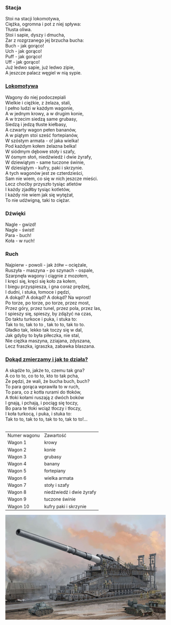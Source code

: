 
<h3>Stacja</h3>
  Stoi na stacji lokomotywa,</br>
Ciężka, ogromna i pot z niej spływa:</br>
Tłusta oliwa.</br>
Stoi i sapie, dyszy i dmucha,</br>
Żar z rozgrzanego jej brzucha bucha:</br>
Buch - jak gorąco!</br>
Uch - jak gorąco!</br>
Puff - jak gorąco!</br>
Uff - jak gorąco!</br>
Już ledwo sapie, już ledwo zipie,</br>
A jeszcze palacz węgiel w nią sypie.</br>

<h3><a href="https://pl.wikipedia.org/wiki/Lokomotywa" target="_blank">Lokomotywa</a></h3>
  Wagony do niej podoczepiali</br>
Wielkie i ciężkie, z żelaza, stali,</br>
I pełno ludzi w każdym wagonie,</br>
A w jednym krowy, a w drugim konie,</br>
A w trzecim siedzą same grubasy,</br>
Siedzą i jedzą tłuste kiełbasy,</br>
A czwarty wagon pełen bananów,</br>
A w piątym stoi sześć fortepianów,</br>
W szóstym armata - o! jaka wielka!</br>
Pod każdym kołem żelazna belka!</br>
W siódmym dębowe stoły i szafy,</br>
W ósmym słoń, niedźwiedź i dwie żyrafy,</br>
W dziewiątym - same tuczone świnie,</br>
W dziesiątym - kufry, paki i skrzynie.</br>
A tych wagonów jest ze czterdzieści,</br>
Sam nie wiem, co się w nich jeszcze mieści.</br>
Lecz choćby przyszło tysiąc atletów</br>
I każdy zjadłby tysiąc kotletów,</br>
I każdy nie wiem jak się wytężał,</br>
To nie udźwigną, taki to ciężar.</br>

<h3>Dźwięki</h3>
Nagle - gwizd!</br>
Nagle - świst!</br>
Para - buch!</br>
Koła - w ruch!</br>

<h3>Ruch</h3>
  Najpierw - powoli - jak żółw – ociężale,</br>
Ruszyła - maszyna - po szynach - ospale,</br>
Szarpnęła wagony i ciągnie z mozołem,</br>
I kręci się, kręci się koło za kołem,</br>
I biegu przyspiesza, i gna coraz prędzej,</br>
I dudni, i stuka, łomoce i pędzi,</br>
A dokąd? A dokąd? A dokąd? Na wprost!</br>
Po torze, po torze, po torze, przez most,</br>
Przez góry, przez tunel, przez pola, przez las,</br>
I spieszy się, spieszy, by zdążyć na czas,</br>
Do taktu turkoce i puka, i stuka to:</br>
Tak to to, tak to to , tak to to, tak to to.</br>
Gładko tak, lekko tak toczy się w dal,</br>
Jak gdyby to była piłeczka, nie stal,</br>
Nie ciężka maszyna, zziajana, zdyszana,</br>
Lecz fraszka, igraszka, zabawka blaszana.</br>

<h3><a href="https://pl.wikipedia.org/wiki/Silnik_parowy" target="_blank">Dokąd zmierzamy i jak to działa?</a></h3>
  A skądże to, jakże to, czemu tak gna?</br>
A co to to, co to to, kto to tak pcha,</br>
Że pędzi, że wali, że bucha buch, buch?</br>
To para gorąca wprawiła to w ruch,</br>
To para, co z kotła rurami do tłoków,</br>
A tłoki kołami ruszają z dwóch boków</br>
I gnają, i pchają, i pociąg się toczy,</br>
Bo para te tłoki wciąż tłoczy i tłoczy,</br>
I koła turkocą, i puka, i stuka to:</br>
Tak to to, tak to to, tak to to, tak to to!…</br>
</br>
<table>
  <tr><td>Numer wagonu</td><td>Zawartość</td></tr>
  <tr><td>Wagon 1</td><td>krowy</td></tr>
  <tr><td>Wagon 2</td><td>konie</td></tr>
  <tr><td>Wagon 3</td><td>grubasy</td></tr>
  <tr><td>Wagon 4</td><td>banany</td></tr>
  <tr><td>Wagon 5</td><td>fortepiany</td></tr>
  <tr><td>Wagon 6</td><td>wielka armata</td></tr>
  <tr><td>Wagon 7</td><td>stoły i szafy</td></tr>
  <tr><td>Wagon 8</td><td>niedźwiedź i dwie żyrafy</td></tr>
  <tr><td>Wagon 9</td><td>tuczone świnie</td></tr>
  <tr><td>Wagon 10</td><td>kufry paki i skrzynie</td></tr>
</table>

<img src="2-17.jpg" alt="Schwerer Gustav">
